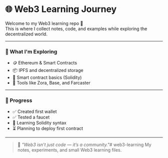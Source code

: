 # 🌐 Web3 Learning Journey

Welcome to my Web3 learning repo 👋  
This is where I collect notes, code, and examples while exploring the decentralized world.

---

### 🧩 What I'm Exploring
- 🪙 Ethereum & Smart Contracts  
- 📦 IPFS and decentralized storage  
- 🧠 Smart contract basics (Solidity)  
- 🔗 Tools like Zora, Base, and Farcaster  

---

### 🧠 Progress
- ✅ Created first wallet  
- ✅ Tested a faucet  
- 🧩 Learning Solidity syntax  
- ⏳ Planning to deploy first contract  

---

> 💬 *"Web3 isn’t just code — it’s a community."*# web3-learning
My notes, experiments, and small Web3 learning files.
